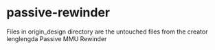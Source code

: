 # passive-rewinder
Files in origin_design directory are the untouched files from the creator lenglengda
Passive MMU Rewinder 
